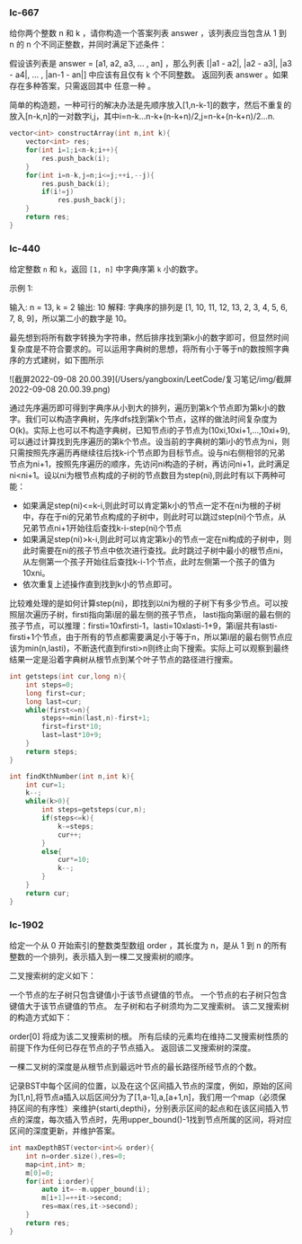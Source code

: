 ### lc-667

给你两个整数 n 和 k ，请你构造一个答案列表 answer ，该列表应当包含从 1 到 n 的 n 个不同正整数，并同时满足下述条件：

假设该列表是 answer = [a1, a2, a3, ... , an] ，那么列表 [|a1 - a2|, |a2 - a3|, |a3 - a4|, ... , |an-1 - an|] 中应该有且仅有 k 个不同整数。
返回列表 answer 。如果存在多种答案，只需返回其中 任意一种 。





简单的构造题，一种可行的解决办法是先顺序放入[1,n-k-1]的数字，然后不重复的放入[n-k,n]的一对数字i,j，其中i=n-k...n-k+(n-k+n)/2,j=n-k+(n-k+n)/2...n.



```c++
vector<int> constructArray(int n,int k){
	vector<int> res;
	for(int i=1;i<n-k;i++){
		res.push_back(i);
	}
	for(int i=n-k,j=n;i<=j;++i,--j){
		res.push_back(i);
		if(i!=j)
			res.push_back(j);
	}
	return res;
}
```





### lc-440

给定整数 `n` 和 `k`，返回 `[1, n]` 中字典序第 `k` 小的数字。



示例 1:

输入: n = 13, k = 2
输出: 10
解释: 字典序的排列是 [1, 10, 11, 12, 13, 2, 3, 4, 5, 6, 7, 8, 9]，所以第二小的数字是 10。



最先想到将所有数字转换为字符串，然后排序找到第k小的数字即可，但显然时间复杂度是不符合要求的。可以运用字典树的思想，将所有小于等于n的数按照字典序的方式建树，如下图所示



![截屏2022-09-08 20.00.39](/Users/yangboxin/LeetCode/复习笔记/img/截屏2022-09-08 20.00.39.png)

通过先序遍历即可得到字典序从小到大的排列，遍历到第k个节点即为第k小的数字。我们可以构造字典树，先序dfs找到第k个节点，这样的做法时间复杂度为O(k)。实际上也可以不构造字典树，已知节点i的子节点为(10xi,10xi+1,...,10xi+9),可以通过计算找到先序遍历的第k个节点。设当前的字典树的第i小的节点为ni，则只需按照先序遍历再继续往后找k-i个节点即为目标节点。设与ni右侧相邻的兄弟节点为ni+1，按照先序遍历的顺序，先访问ni构造的子树，再访问ni+1，此时满足ni<ni+1。设以ni为根节点构成的子树的节点数目为step(ni),则此时有以下两种可能：

- 如果满足step(ni)<=k-i,则此时可以肯定第k小的节点一定不在ni为根的子树中，存在于ni的兄弟节点构成的子树中，则此时可以跳过step(ni)个节点，从兄弟节点ni+1开始往后查找k-i-step(ni)个节点
- 如果满足step(ni)>k-i,则此时可以肯定第k小的节点一定在ni构成的子树中，则此时需要在ni的孩子节点中依次进行查找。此时跳过子树中最小的根节点ni，从左侧第一个孩子开始往后查找k-i-1个节点，此时左侧第一个孩子的值为10xni。
- 依次重复上述操作直到找到k小的节点即可。

比较难处理的是如何计算step(ni)，即找到以ni为根的子树下有多少节点。可以按照层次遍历子树，firsti指向第i层的最左侧的孩子节点， lasti指向第i层的最右侧的孩子节点，可以推理：firsti=10xfirsti-1，lasti=10xlasti-1+9，第i层共有lasti-firsti+1个节点，由于所有的节点都需要满足小于等于n，所以第i层的最右侧节点应该为min(n,lasti)，不断迭代直到firsti>n则终止向下搜索。实际上可以观察到最终结果一定是沿着字典树从根节点到某个叶子节点的路径进行搜索。



```c++
int getsteps(int cur,long n){
	int steps=0;
	long first=cur;
	long last=cur;
	while(first<=n){
		steps+=min(last,n)-first+1;
		first=first*10;
		last=last*10+9;
	}
	return steps;
}

int findKthNumber(int n,int k){
	int cur=1;
	k--;
	while(k>0){
		int steps=getsteps(cur,n);
		if(steps<=k){
			k-=steps;
			cur++;
		}
		else{
			cur*=10;
			k--;
		}
	}
	return cur;
}
```





### lc-1902

给定一个从 0 开始索引的整数类型数组 order ，其长度为 n，是从 1 到 n 的所有整数的一个排列，表示插入到一棵二叉搜索树的顺序。

二叉搜索树的定义如下：

一个节点的左子树只包含键值小于该节点键值的节点。
一个节点的右子树只包含键值大于该节点键值的节点。
左子树和右子树须均为二叉搜索树。
该二叉搜索树的构造方式如下：

order[0] 将成为该二叉搜索树的根。
所有后续的元素均在维持二叉搜索树性质的前提下作为任何已存在节点的子节点插入。
返回该二叉搜索树的深度。

一棵二叉树的深度是从根节点到最远叶节点的最长路径所经节点的个数。



记录BST中每个区间的位置，以及在这个区间插入节点的深度，例如，原始的区间为[1,n],将节点a插入以后区间分为了[1,a-1],a,[a+1,n]，我们用一个map（必须保持区间的有序性）来维护{starti,depthi}，分别表示区间的起点和在该区间插入节点的深度，每次插入节点时，先用upper_bound()-1找到节点所属的区间，将对应区间的深度更新，并维护答案。



```c++
int maxDepthBST(vector<int>& order){
	int n=order.size(),res=0;
	map<int,int> m;
	m[0]=0;
	for(int i:order){
		auto it=--m.upper_bound(i);
		m[i+1]=++it->second;
		res=max(res,it->second);
	}
	return res;
}
```